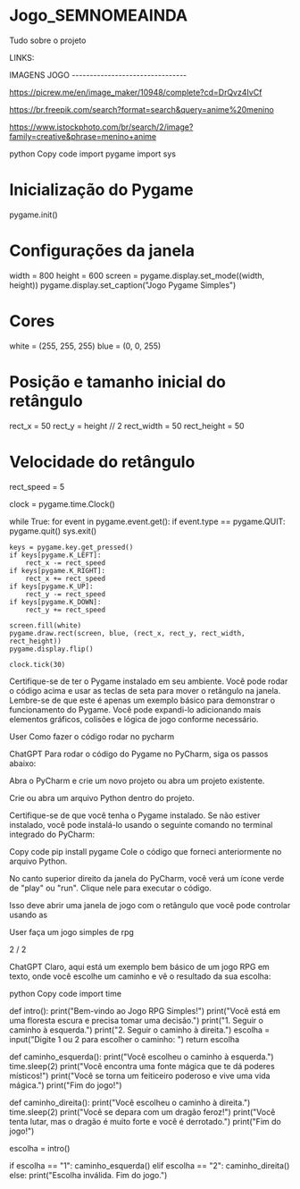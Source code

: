 # Jogo_SEMNOMEAINDA
Tudo sobre o projeto



LINKS:

IMAGENS JOGO --------------------------------

https://picrew.me/en/image_maker/10948/complete?cd=DrQvz4IvCf

https://br.freepik.com/search?format=search&query=anime%20menino

https://www.istockphoto.com/br/search/2/image?family=creative&phrase=menino+anime

python
Copy code
import pygame
import sys

# Inicialização do Pygame
pygame.init()

# Configurações da janela
width = 800
height = 600
screen = pygame.display.set_mode((width, height))
pygame.display.set_caption("Jogo Pygame Simples")

# Cores
white = (255, 255, 255)
blue = (0, 0, 255)

# Posição e tamanho inicial do retângulo
rect_x = 50
rect_y = height // 2
rect_width = 50
rect_height = 50

# Velocidade do retângulo
rect_speed = 5

clock = pygame.time.Clock()

while True:
    for event in pygame.event.get():
        if event.type == pygame.QUIT:
            pygame.quit()
            sys.exit()

    keys = pygame.key.get_pressed()
    if keys[pygame.K_LEFT]:
        rect_x -= rect_speed
    if keys[pygame.K_RIGHT]:
        rect_x += rect_speed
    if keys[pygame.K_UP]:
        rect_y -= rect_speed
    if keys[pygame.K_DOWN]:
        rect_y += rect_speed

    screen.fill(white)
    pygame.draw.rect(screen, blue, (rect_x, rect_y, rect_width, rect_height))
    pygame.display.flip()

    clock.tick(30)
Certifique-se de ter o Pygame instalado em seu ambiente. Você pode rodar o código acima e usar as teclas de seta para mover o retângulo na janela. Lembre-se de que este é apenas um exemplo básico para demonstrar o funcionamento do Pygame. Você pode expandi-lo adicionando mais elementos gráficos, colisões e lógica de jogo conforme necessário.




User
Como fazer o código rodar no pycharm

ChatGPT
Para rodar o código do Pygame no PyCharm, siga os passos abaixo:

Abra o PyCharm e crie um novo projeto ou abra um projeto existente.

Crie ou abra um arquivo Python dentro do projeto.

Certifique-se de que você tenha o Pygame instalado. Se não estiver instalado, você pode instalá-lo usando o seguinte comando no terminal integrado do PyCharm:

Copy code
pip install pygame
Cole o código que forneci anteriormente no arquivo Python.

No canto superior direito da janela do PyCharm, você verá um ícone verde de "play" ou "run". Clique nele para executar o código.

Isso deve abrir uma janela de jogo com o retângulo que você pode controlar usando as




User
faça um jogo simples de rpg

2 / 2


ChatGPT
Claro, aqui está um exemplo bem básico de um jogo RPG em texto, onde você escolhe um caminho e vê o resultado da sua escolha:

python
Copy code
import time

def intro():
    print("Bem-vindo ao Jogo RPG Simples!")
    print("Você está em uma floresta escura e precisa tomar uma decisão.")
    print("1. Seguir o caminho à esquerda.")
    print("2. Seguir o caminho à direita.")
    escolha = input("Digite 1 ou 2 para escolher o caminho: ")
    return escolha

def caminho_esquerda():
    print("Você escolheu o caminho à esquerda.")
    time.sleep(2)
    print("Você encontra uma fonte mágica que te dá poderes místicos!")
    print("Você se torna um feiticeiro poderoso e vive uma vida mágica.")
    print("Fim do jogo!")

def caminho_direita():
    print("Você escolheu o caminho à direita.")
    time.sleep(2)
    print("Você se depara com um dragão feroz!")
    print("Você tenta lutar, mas o dragão é muito forte e você é derrotado.")
    print("Fim do jogo!")

escolha = intro()

if escolha == "1":
    caminho_esquerda()
elif escolha == "2":
    caminho_direita()
else:
    print("Escolha inválida. Fim do jogo.")
